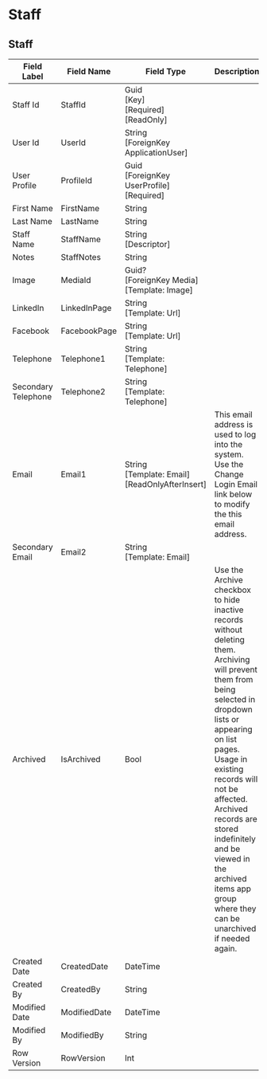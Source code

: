 # Staff


## Staff
| Field Label | Field Name | Field Type | Description |  
| ---- | ---- | ---- | ---- |  
| Staff Id | StaffId | Guid<br/>  [Key]<br/>  [Required]<br/>  [ReadOnly] |  |  
| User Id | UserId | String<br/>  [ForeignKey ApplicationUser] |  |  
| User Profile | ProfileId | Guid<br/>  [ForeignKey UserProfile]<br/>  [Required] |  |  
| First Name | FirstName | String |  |  
| Last Name | LastName | String |  |  
| Staff Name | StaffName | String<br/>  [Descriptor] |  |  
| Notes | StaffNotes | String |  |  
| Image | MediaId | Guid?<br/>  [ForeignKey Media]<br/>  [Template: Image] |  |  
| LinkedIn | LinkedInPage | String<br/>  [Template: Url] |  |  
| Facebook | FacebookPage | String<br/>  [Template: Url] |  |  
| Telephone | Telephone1 | String<br/>  [Template: Telephone] |  |  
| Secondary Telephone | Telephone2 | String<br/>  [Template: Telephone] |  |  
| Email | Email1 | String<br/>  [Template: Email]<br/>  [ReadOnlyAfterInsert] | This email address is used to log into the system. Use the Change Login Email link below to modify the this email address. |  
| Secondary Email | Email2 | String<br/>  [Template: Email] |  |  
| Archived | IsArchived | Bool | Use the Archive checkbox to hide inactive records without deleting them. Archiving will prevent them from being selected in dropdown lists or appearing on list pages. Usage in existing records will not be affected. Archived records are stored indefinitely and be viewed in the archived items app group where they can be unarchived if needed again.  |  
| Created Date | CreatedDate | DateTime |  |  
| Created By | CreatedBy | String |  |  
| Modified Date | ModifiedDate | DateTime |  |  
| Modified By | ModifiedBy | String |  |  
| Row Version | RowVersion | Int |  |  

